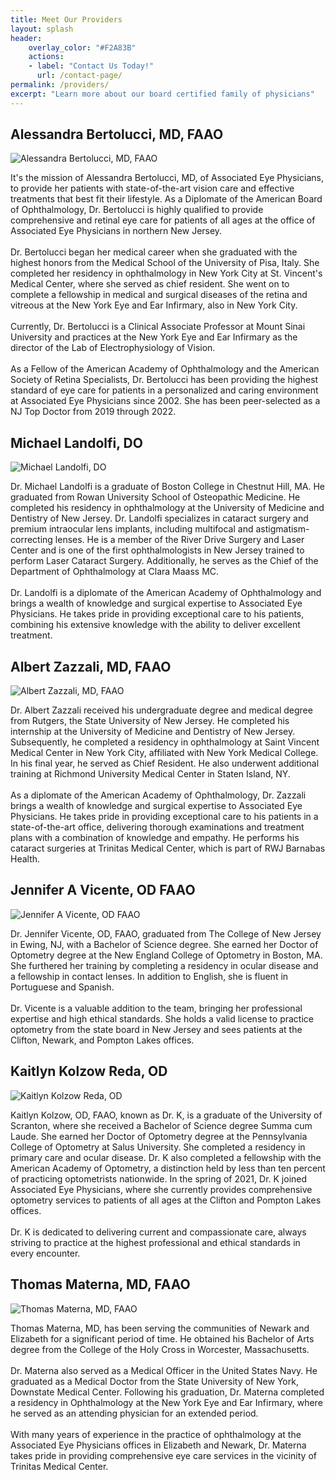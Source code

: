 ```yaml
---
title: Meet Our Providers
layout: splash
header:
    overlay_color: "#F2A83B"
    actions:
    - label: "Contact Us Today!"
      url: /contact-page/
permalink: /providers/
excerpt: "Learn more about our board certified family of physicians"
---
```

## Alessandra Bertolucci, MD, FAAO
<div class="provider_info">
    <img src="../assets/images/providers/alessandra_bertolucci.jpeg" alt="Alessandra Bertolucci, MD, FAAO" />
    <p>
    It's the mission of Alessandra Bertolucci, MD, of Associated Eye Physicians, to provide her patients with state-of-the-art vision care and effective treatments that best fit their lifestyle. As a Diplomate of the American Board of Ophthalmology, Dr. Bertolucci is highly qualified to provide comprehensive and retinal eye care for patients of all ages at the office of Associated Eye Physicians in northern New Jersey.
    <br><br>
    Dr. Bertolucci began her medical career when she graduated with the highest honors from the Medical School of the University of Pisa, Italy. She completed her residency in ophthalmology in New York City at St. Vincent's Medical Center, where she served as chief resident. She went on to complete a fellowship in medical and surgical diseases of the retina and vitreous at the New York Eye and Ear Infirmary, also in New York City.
    <br><br>
    Currently, Dr. Bertolucci is a Clinical Associate Professor at Mount Sinai University and practices at the New York Eye and Ear Infirmary as the director of the Lab of Electrophysiology of Vision.
    <br><br>
    As a Fellow of the American Academy of Ophthalmology and the American Society of Retina Specialists, Dr. Bertolucci has been providing the highest standard of eye care for patients in a personalized and caring environment at Associated Eye Physicians since 2002. She has been peer-selected as a NJ Top Doctor from 2019 through 2022.
    </p>
</div>

## Michael Landolfi, DO

<div class="provider_info">
    <img src="../assets/images/providers/michael_landolfi.jpeg" alt="Michael Landolfi, DO"/>
    <p>
    Dr. Michael Landolfi is a graduate of Boston College in Chestnut Hill, MA. He graduated from Rowan University School of Osteopathic Medicine. He completed his residency in ophthalmology at the University of Medicine and Dentistry of New Jersey. Dr. Landolfi specializes in cataract surgery and premium intraocular lens implants, including multifocal and astigmatism-correcting lenses. He is a member of the River Drive Surgery and Laser Center and is one of the first ophthalmologists in New Jersey trained to perform Laser Cataract Surgery. Additionally, he serves as the Chief of the Department of Ophthalmology at Clara Maass MC.
    <br><br>
    Dr. Landolfi is a diplomate of the American Academy of Ophthalmology and brings a wealth of knowledge and surgical expertise to Associated Eye Physicians. He takes pride in providing exceptional care to his patients, combining his extensive knowledge with the ability to deliver excellent treatment.
    </p>
</div>

## Albert Zazzali, MD, FAAO

<div class="provider_info">
    <img src="../assets/images/providers/albert_zazzali.jpeg" alt="Albert Zazzali, MD, FAAO" />
    <p>
    Dr. Albert Zazzali received his undergraduate degree and medical degree from Rutgers, the State University of New Jersey. He completed his internship at the University of Medicine and Dentistry of New Jersey. Subsequently, he completed a residency in ophthalmology at Saint Vincent Medical Center in New York City, affiliated with New York Medical College. In his final year, he served as Chief Resident. He also underwent additional training at Richmond University Medical Center in Staten Island, NY.
    <br><br>
    As a diplomate of the American Academy of Ophthalmology, Dr. Zazzali brings a wealth of knowledge and surgical expertise to Associated Eye Physicians. He takes pride in providing exceptional care to his patients in a state-of-the-art office, delivering thorough examinations and treatment plans with a combination of knowledge and empathy. He performs his cataract surgeries at Trinitas Medical Center, which is part of RWJ Barnabas Health.
    </p>
</div>

## Jennifer A Vicente, OD FAAO

<div class="provider_info">
    <img src="../assets/images/providers/jennifer_vicente.jpeg" alt="Jennifer A Vicente, OD FAAO"/>
    <p>
    Dr. Jennifer Vicente, OD, FAAO, graduated from The College of New Jersey in Ewing, NJ, with a Bachelor of Science degree. She earned her Doctor of Optometry degree at the New England College of Optometry in Boston, MA. She furthered her training by completing a residency in ocular disease and a fellowship in contact lenses. In addition to English, she is fluent in Portuguese and Spanish.
    <br><br>
    Dr. Vicente is a valuable addition to the team, bringing her professional expertise and high ethical standards. She holds a valid license to practice optometry from the state board in New Jersey and sees patients at the Clifton, Newark, and Pompton Lakes offices.
    </p>
</div>

## Kaitlyn Kolzow Reda, OD

<div class="provider_info">
    <img src="../assets/images/providers/kaitlyn_kolzow_reda.jpeg" alt="Kaitlyn Kolzow Reda, OD" />
    <p>
    Kaitlyn Kolzow, OD, FAAO, known as Dr. K, is a graduate of the University of Scranton, where she received a Bachelor of Science degree Summa cum Laude. She earned her Doctor of Optometry degree at the Pennsylvania College of Optometry at Salus University. She completed a residency in primary care and ocular disease. Dr. K also completed a fellowship with the American Academy of Optometry, a distinction held by less than ten percent of practicing optometrists nationwide. In the spring of 2021, Dr. K joined Associated Eye Physicians, where she currently provides comprehensive optometry services to patients of all ages at the Clifton and Pompton Lakes offices.
    <br><br>
    Dr. K is dedicated to delivering current and compassionate care, always striving to practice at the highest professional and ethical standards in every encounter.
    </p>
</div>

## Thomas Materna, MD, FAAO

<div class="provider_info">
    <img src="../assets/images/providers/thomas_materna.png" alt="Thomas Materna, MD, FAAO" />
    <p>
    Thomas Materna, MD, has been serving the communities of Newark and Elizabeth for a significant period of time. He obtained his Bachelor of Arts degree from the College of the Holy Cross in Worcester, Massachusetts.
    <br><br>
    Dr. Materna also served as a Medical Officer in the United States Navy. He graduated as a Medical Doctor from the State University of New York, Downstate Medical Center. Following his graduation, Dr. Materna completed a residency in Ophthalmology at the New York Eye and Ear Infirmary, where he served as an attending physician for an extended period.
    <br><br>
    With many years of experience in the practice of ophthalmology at the Associated Eye Physicians offices in Elizabeth and Newark, Dr. Materna takes pride in providing comprehensive eye care services in the vicinity of Trinitas Medical Center.
    </p>
</div>